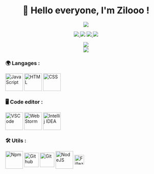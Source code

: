 <h1 align="center"> 🦅 Hello everyone, I'm Zilooo !</h1>

<p align="center">
<img src="https://media.discordapp.net/attachments/813341662545313832/813343404507267092/pokemon_pixel.gif">
 <p align="center">
    <a href="https://discordapp.com/users/526877994019586060" target"blank_"><img src="https://img.shields.io/badge/Discord-111111?style=for-the-badge&logo=discord&logoColor=white" target="_blank">  </a> 
    <a href="https://open.spotify.com/user/6kysx2dj4u400aghp5uda7hjx" target"blank_"><img src="https://img.shields.io/badge/Spotify%20-111111.svg?&style=for-the-badge&logo=spotify&logoColor=white"></a>
    <a href="https://www.youtube.com/channel/UC9q8ZRYgkjBY6AbYLhKa8jA" target"blank_"><img src="https://img.shields.io/badge/YouTube-111111?style=for-the-badge&logo=youtube&logoColor=white" target="_blank">
    <a href="https://github.com/Ziloooo" target"blank_"><img src="https://img.shields.io/badge/GitHub%20-111111.svg?&style=for-the-badge&logo=github&logoColor=white"></a>
</p>


  <div align="center">
  <a href="https://discord.com/users/526877994019586060" target="_blank">
  <img src="https://lanyard-profile-readme.vercel.app/api/526877994019586060?bg=111111"> 
   <div align="center">
     <a href="https://github.com/ziloooo/">
        <img src="https://github-readme-streak-stats.herokuapp.com?user=ziloooo&hide_border=true&background=111111&currStreakLabel=FFFFFF&sideLabels=FFFFFF&currStreakNum=FFFFFF&dates=FFFFFF&sideNums=FFFFFF&fire=FFFFFF&ring=FFFFFF&stroke=FFFFFFFF)](https://git.io/streak-stats" />
  </a>
  </a> 
  </a> 
  </p>
  </div>
  <div align="left">
    <h3> 🌍 Langages :</h3>
    <img align="center" alt="JavaScript" height="55" width="55" src="https://skillicons.dev/icons?i=js&theme=dark">
    <img align="center" alt="HTML" height="55" width="55" src="https://skillicons.dev/icons?i=html&theme=dark">
    <img align="center" alt="CSS" height="55" width="55" src="https://skillicons.dev/icons?i=css&theme=dark">
  </div>
   <div align="left">
    <h3> 🖥️ Code editor :</h3>
     <img align="center" alt="VSCode" height="55" width="55" src="https://skillicons.dev/icons?i=vscode&theme=dark">
     <img align="center" alt="Web Storm" height="55" width="55" src="https://upload.wikimedia.org/wikipedia/commons/thumb/c/c0/WebStorm_Icon.svg/768px-WebStorm_Icon.svg.png">
     <img align="center"alt="Intellij IDEA"height="55"width="55"src="https://skillicons.dev/icons?i=idea&theme=dark">
 </div>
   <div align="left">
    <h3>🛠️ Utils :</h3> 
     <img align="center" alt="Npm" height="55" width="55" src="https://cdn.jsdelivr.net/gh/devicons/devicon/icons/npm/npm-original-wordmark.svg">
     <img align="center" alt="Github" height="45" width="45" src="https://skillicons.dev/icons?i=github&theme=dark" />
      <img align="center" alt="Git" height="45" width="45" src="https://skillicons.dev/icons?i=git&theme=dark" />
     <img align="center" alt="NodeJS" height="55" width="55" src="https://skillicons.dev/icons?i=nodejs&theme=dark">
     <img align="center" alt="Fillezilla" height="30" width="30" src="https://cdn.jsdelivr.net/gh/devicons/devicon/icons/filezilla/filezilla-plain.svg"> 
 </div>
